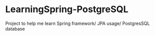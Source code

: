 # LearningSpring-PostgreSQL
Project to help me learn Spring framework/ JPA usage/ PostgresSQL database
